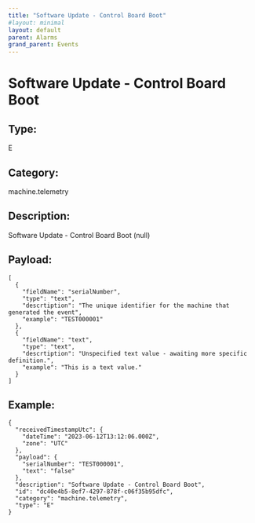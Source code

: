 ```yaml
---
title: "Software Update - Control Board Boot"
#layout: minimal
layout: default
parent: Alarms
grand_parent: Events
---
```


# Software Update - Control Board Boot

## Type:

E

## Category:

machine.telemetry

## Description: 

Software Update - Control Board Boot (null)

## Payload:

```
[
  {
    "fieldName": "serialNumber",
    "type": "text",
    "descrtiption": "The unique identifier for the machine that generated the event",
    "example": "TEST000001"
  },
  {
    "fieldName": "text",
    "type": "text",
    "descrtiption": "Unspecified text value - awaiting more specific definition.",
    "example": "This is a text value."
  }
]
```

## Example:

```
{
  "receivedTimestampUtc": {
    "dateTime": "2023-06-12T13:12:06.000Z",
    "zone": "UTC"
  },
  "payload": {
    "serialNumber": "TEST000001",
    "text": "false"
  },
  "description": "Software Update - Control Board Boot",
  "id": "dc40e4b5-8ef7-4297-878f-c06f35b95dfc",
  "category": "machine.telemetry",
  "type": "E"
}
```
